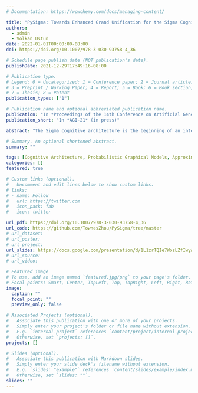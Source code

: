 ```yaml
---
# Documentation: https://wowchemy.com/docs/managing-content/

title: "PySigma: Towards Enhanced Grand Unification for the Sigma Cognitive Architecture"
authors:
  - admin
  - Volkan Ustun
date: 2022-01-01T00:00:00-08:00
doi: https://doi.org/10.1007/978-3-030-93758-4_36

# Schedule page publish date (NOT publication's date).
publishDate: 2021-12-29T17:49:16-08:00

# Publication type.
# Legend: 0 = Uncategorized; 1 = Conference paper; 2 = Journal article;
# 3 = Preprint / Working Paper; 4 = Report; 5 = Book; 6 = Book section;
# 7 = Thesis; 8 = Patent
publication_types: ["1"]

# Publication name and optional abbreviated publication name.
publication: "In *Proceedings of the 14th Conference on Artificial General Intelligence* (in press)"
publication_short: "In *AGI-21* (in press)"

abstract: "The Sigma cognitive architecture is the beginning of an integrated computational model of intelligent behavior aimed at the grand goal of articial general intelligence (AGI). However, whereas it has been proven to be capable of modeling a wide range of intelligent behaviors, the existing implementation of Sigma has suered from several signicant limitations. The most prominent one is the inadequate support for inference and learning on continuous variables. In this article, we propose solutions for this limitation that should together enhance Sigma's level of grand unication; that is, its ability to span both traditional cognitive capabilities and key non-cognitive capabilities central to general intelligence, bridging the gap between symbolic, probabilistic, and neural processing. The resulting design changes converge on a more capable version of the architecture called PySigma. We demonstrate such capabilities of PySigma in neural probabilistic processing via deep generative models, specically variational autoencoders, as a concrete example."

# Summary. An optional shortened abstract.
summary: ""

tags: [Cognitive Architecture, Probabilistic Graphical Models, Approximate Inference]
categories: []
featured: true

# Custom links (optional).
#   Uncomment and edit lines below to show custom links.
# links:
# - name: Follow
#   url: https://twitter.com
#   icon_pack: fab
#   icon: twitter

url_pdf: https://doi.org/10.1007/978-3-030-93758-4_36
url_code: https://github.com/TownesZhou/PySigma/tree/master
# url_dataset:
# url_poster: 
# url_project:
url_slides: https://docs.google.com/presentation/d/1L1zrTQIe7WozLZfIwyA7cLeo_6mgKs3u2zKJF8liWVc/edit?usp=sharing
# url_source:
# url_video:

# Featured image
# To use, add an image named `featured.jpg/png` to your page's folder. 
# Focal points: Smart, Center, TopLeft, Top, TopRight, Left, Right, BottomLeft, Bottom, BottomRight.
image:
  caption: ""
  focal_point: ""
  preview_only: false

# Associated Projects (optional).
#   Associate this publication with one or more of your projects.
#   Simply enter your project's folder or file name without extension.
#   E.g. `internal-project` references `content/project/internal-project/index.md`.
#   Otherwise, set `projects: []`.
projects: []

# Slides (optional).
#   Associate this publication with Markdown slides.
#   Simply enter your slide deck's filename without extension.
#   E.g. `slides: "example"` references `content/slides/example/index.md`.
#   Otherwise, set `slides: ""`.
slides: ""
---
```

